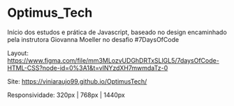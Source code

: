# Optimus_Tech

Início dos estudos e prática de Javascript, baseado no design encaminhado pela instrutora Giovanna Moeller no desafio #7DaysOfCode

Layout: https://www.figma.com/file/mm3MLozvUDGhDRTxSLlGL5/7daysOfCode-HTML-CSS?node-id=0%3A1&t=vlNYzdXH7mwmdaTz-0

Site: https://viniaraujo99.github.io/OptimusTech/

Responsividade: 320px | 768px | 1440px
